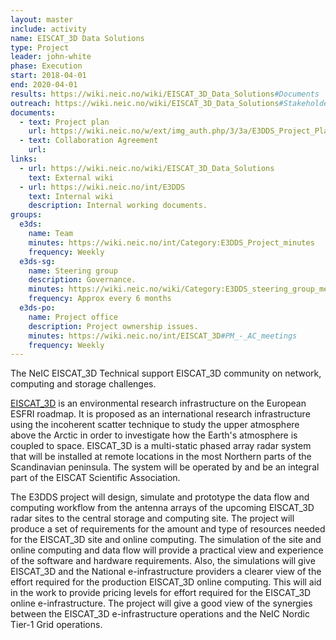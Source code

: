```yaml
---
layout: master
include: activity
name: EISCAT_3D Data Solutions
type: Project
leader: john-white
phase: Execution
start: 2018-04-01
end: 2020-04-01
results: https://wiki.neic.no/wiki/EISCAT_3D_Data_Solutions#Documents
outreach: https://wiki.neic.no/wiki/EISCAT_3D_Data_Solutions#Stakeholder_meetings
documents:
  - text: Project plan
    url: https://wiki.neic.no/w/ext/img_auth.php/3/3a/E3DDS_Project_Plan_v1.pdf
  - text: Collaboration Agreement
    url: 
links:
  - url: https://wiki.neic.no/wiki/EISCAT_3D_Data_Solutions
    text: External wiki
  - url: https://wiki.neic.no/int/E3DDS
    text: Internal wiki
    description: Internal working documents.
groups:
  e3ds:
    name: Team
    minutes: https://wiki.neic.no/int/Category:E3DDS_Project_minutes
    frequency: Weekly
  e3ds-sg:
    name: Steering group
    description: Governance.
    minutes: https://wiki.neic.no/wiki/Category:E3DDS_steering_group_meetings
    frequency: Approx every 6 months
  e3ds-po:
    name: Project office
    description: Project ownership issues.
    minutes: https://wiki.neic.no/int/EISCAT_3D#PM_-_AC_meetings
    frequency: Weekly
---
```


The NeIC EISCAT_3D Technical support EISCAT_3D community on network, computing
and storage challenges.

[EISCAT_3D](https://eiscat3d.se) is an environmental research infrastructure on
the European ESFRI roadmap. It is proposed as an international research
infrastructure using the incoherent scatter technique to study the upper
atmosphere above the Arctic in order to investigate how the Earth's atmosphere
is coupled to space. EISCAT_3D is a multi-static phased array radar system that
will be installed at remote locations in the most Northern parts of the
Scandinavian peninsula. The system will be operated by and be an integral part
of the EISCAT Scientific Association.

The E3DDS project will design, simulate and prototype the data flow and computing
workflow from the antenna arrays of the upcoming EISCAT_3D radar sites to the
central storage and computing site.
The project will produce a set of requirements for the amount and type of
resources needed for the EISCAT_3D site and online computing. The simulation of
the site and online computing and data flow will provide a practical view and
experience of the software and hardware requirements. Also, the simulations will give
EISCAT_3D and the National e-infrastructure providers
a clearer view of the effort required for the production
EISCAT_3D online computing.
This will aid in the work to provide pricing levels for
effort required for the EISCAT_3D online e-infrastructure.
The project will give a
good view of the synergies between the EISCAT_3D e-infrastructure operations and
the NeIC Nordic Tier-1 Grid operations.